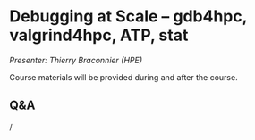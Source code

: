 # Debugging at Scale – gdb4hpc, valgrind4hpc, ATP, stat

*Presenter: Thierry Braconnier (HPE)*

Course materials will be provided during and after the course.

<!--
Temporary location of materials (for the lifetime of the training project):

-   Slides: `/project/project_465001098/Slides/HPE/08_debugging_at_scale.pdf`
-->

<!--
Archived materials on LUMI:

-   Slides: `/appl/local/training/4day-20240423/files/LUMI-4day-20240423-2_03_Debugging_at_Scale.pdf`

-   Recording: `/appl/local/training/4day-20240423/files/LUMI-4day-20240423-2_03_Debugging_at_Scale.pdf`

These materials can only be distributed to actual users of LUMI (active user account).
-->

## Q&A

/
